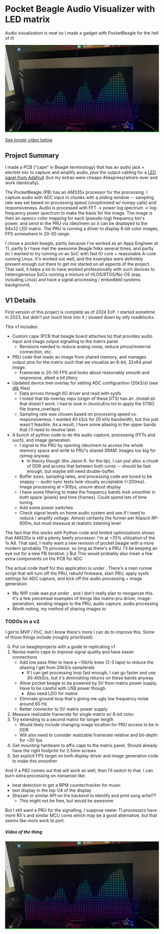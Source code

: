 # Pocket Beagle Audio Visualizer with LED matrix

Audio visualization is neat so I made a gadget with PocketBeagle for the hell of it! 

![screenshot of video recording](./resources/pb-viz.jpg)

[See longer video below](./README.md#video-of-the-thing)

## Project Summary

I made a PCB ("cape" in Beagle terminology) that has an audio jack + electret mic to capture and amplify audio, plus the output cabling for a [LED panel from Adafruit](https://www.adafruit.com/product/2278) (but my extras were cheapo Aliexpress/where-ever and work identically). 

The PocketBeagle (PB) has an AM335x processor for the processing. I capture audio with ADC input in chunks with a sliding window -- sampling rate was set based on processing speed (unoptimized w/ numpy calls) and responsiveness. Audio is processed with FFT -> power log spectrum -> log-frequency power spectrum to make the basis for the image. The image is then an opencv color mapping for each (pseudo-log) frequency bin's power, and send to the PRU via /dev/mem so it can be displayed to the 64x32 LED matrix. The PRU is running a driver to display 8-bit color images, FPS somewhere in 20-30 range.

I chose a pocket beagle, partly because I've worked as an Apps Engineer at TI, partly b I have met the awesome Beagle folks several times, and partly bc I wanted to try running on an SoC with fast IO core + reasonable A-core running Linux. It's worked out well, and the examples were definitely present enough out there to get me started on all aspects of the project. That said, it helps a lot to have worked professionally with such devices to heterogeneous SoCs running a mixture of HLOS/RTOS/No-OS (esp. including Linux) and have a signal processing / embedded systems background. 

## V1 Details

First version of this project is complete as of 2024 EoY. I started sometime in 2023, but didn't put much time into it / slowed down by silly roadblocks. 

This v1 includes:
* Custom cape (PCB that beagle board attaches to) that provides audio input and image output signalling to the matrix panel
   * Revisions needed to reduce analog noise, reduce pinout/external connection, etc.
* PRU code that reads an image from shared memory, and manages output pins for the matrix such that we visualize an 8-bit, 32x64 pixel image. 
   * Framerate is 20-30 FPS and looks about reasonably smooth and responsive, albeit a bit jittery
* Updated device tree overlay for setting ADC configuartion (20kS/s) (see [dtb](./dtb/) files)
   * Data arrives through IIO driver and read with sysfs
   * I noted that bb-overlay repo (origin of these DTS) has an ./install.sh that doesn't work. I had to look in /boot/uEnv.txt to apply the DTBO file (name_overlays)
   * Sampling rate was chosen based on processing speed vs. responsiveness. I wanted 40 kS/s for 20 kHz bandwidth, but this just wasn't feasible. As a result, I have some aliasing in the upper bands that I'll need to resolve later. 
* A bunch of python code to do the audio capture, processing (FFTs and such), and image generation
   * I signal to the PRU by opening /dev/mem to access the whole memory space and write to PRU's shared SRAM. Images too big for rpmsg anyway. 
      * In theory though (thx Jason K. for the tip), I can just alloc a chunk of DDR and access that between both cores -- should be fast enough, but maybe still need double-buffer.
   * Buffer sizes, sampling rates, and processing code are tuned to be snappy -- audio sync tests look visually acceptable (<200ms). Image processing at >30fps, unsure about display
   * I have some filtering to make the frequency bands look smoother in both space (pixels) and time (frames). Could spend lots of time tuning.
   * Add some power switches
   * Check signal levels on home audio system and see if I need to reduce / amplify voltage. Almost certainty the former per Klipsch RP-600m, but must measure at realistic listening level

The fact that this works with Python code and limited optimizations shows that AM335x is still a plenty beefy processor. I'm at ~70% utilization of the 1x A8. That said, I really want a new revision of pocket beagle with a more modern (probably TI) processor, so long as there's a PRU. I'll be keeping an eye out for a new PB iteration ;)  But This would probably also mean a few extra components on the PCB for ADC

The actual code itself for this application is under [](./led_matrix_audio_spectrogram/). There's a main runner script that will turn off the PRU, rebuild firmware, start PRU, apply sysfs settings for ADC capture, and kick off the audio processing + image generation
* My WIP code was put under [](./initial-learning-sandbox/), and I don't really plan to reorganize this. It's a few piecemeal examples of things like matrix-pru driver, image-generation, sending images to the PRU, audio capture, audio processing 
* Worth noting, my method of sharing images to 


### TODOs in a v2

I got to MVP / PoC, but I know there's more I can do to improve this. Some of those things include (roughly prioritized):

0. Put on beagleprojects with a guide to replicating v1
1. Revise matrix cape to improve signal quality and have easier connections
   - Add low pass filter to have a ~10kHz knee (2-3 taps) to reduce the aliasing I get from 20kS/s samplerate
       * If I can get processing loop fast enough, I can go faster and use 30-40kS/s, but it's diminishing returns on these bands anyway
   - Allow pocket beagle to be powered by 5V from matrix power supply. Have to be careful with USB power though.
       * Also need LDO for matrix
   - Eliminate ground loop that's giving me ugly low frequency noise around 60 Hz
   - Better connector to 5V matrix power supply
2. Measure realizable framerate for single matrix w/ 8-bit color
3. Try extending to a second matrix for longer length
   - Would likely include changing image location for PRU access to be in DDR
   - Will also need to consider realizable framerate relative and bit-depth for ~30 fps
4. Get mounting hardware to affix cape to the matrix panel. Should already have the right footprint for 2.5mm screws 
5. Set explicit FPS target on both display driver and image generation code to make this smoother

And if a PB2 comes out that will work as well, then I'll switch to that. I can burn extra processing on nonsense like:
* beat detection to get a BPM counter/tracker for music
* text display in the top 1/4 of the display
* Shazam or similar API on the backend to identify and print song artist??
   - This might not be free, but would be awesome

But I still want a PRU for the signalling. I suppose newer TI processors have more R5's and similar MCU cores which may be a good alternative, but that seems like more work to port.


##### Video of the thing

[![Watch the video](./resources/pb-viz.jpg)](https://youtu.be/7bbwP2FQwTU)

